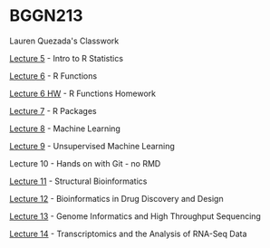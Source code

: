 # BGGN213 

Lauren Quezada's Classwork

[Lecture 5](https://github.com/laurenquezada/BGGN213_LQ_Repository/blob/master/lecture_5_rstats/r_core_plots_exercise_answers.r) - Intro to R Statistics

[Lecture 6](https://github.com/laurenquezada/BGGN213_LQ_Repository/blob/master/lecture_6_git/lecture_6_walkthrough.md) - R Functions

[Lecture 6 HW](https://github.com/laurenquezada/BGGN213_LQ_Repository/blob/master/lecture_6_git/RMD_Lecture6HW_LQ.md) - R Functions Homework

[Lecture 7](https://github.com/laurenquezada/BGGN213_LQ_Repository/blob/master/lecture_7_git/lecture_7_class_walkthrough.md) - R Packages

[Lecture 8](https://github.com/laurenquezada/BGGN213_LQ_Repository/blob/master/lecture_8_git/lecture_8_class_walkthrough_proj.md) - Machine Learning

[Lecture 9](https://github.com/laurenquezada/BGGN213_LQ_Repository/blob/master/lecture_9_git/lecture_9_walkthrough.md) - Unsupervised Machine Learning

Lecture 10 - Hands on with Git - no RMD

[Lecture 11](https://github.com/laurenquezada/BGGN213_LQ_Repository/blob/master/lecture_11_git/lecture_11_class_walkthrough.md) - Structural Bioinformatics

[Lecture 12](https://github.com/laurenquezada/BGGN213_LQ_Repository/blob/master/lecture_12_git/lecture_12_class_walkthrough_2.md) - Bioinformatics in Drug Discovery and Design

[Lecture 13](https://github.com/laurenquezada/BGGN213_LQ_Repository/blob/master/lecture_13_git/lecture_13_walkthrough.md) - Genome Informatics and High Throughput Sequencing 

[Lecture 14](https://github.com/laurenquezada/BGGN213_LQ_Repository/blob/master/lecture_14_git/lecture_14_walkthrough.md) - Transcriptomics and the Analysis of RNA-Seq Data 
